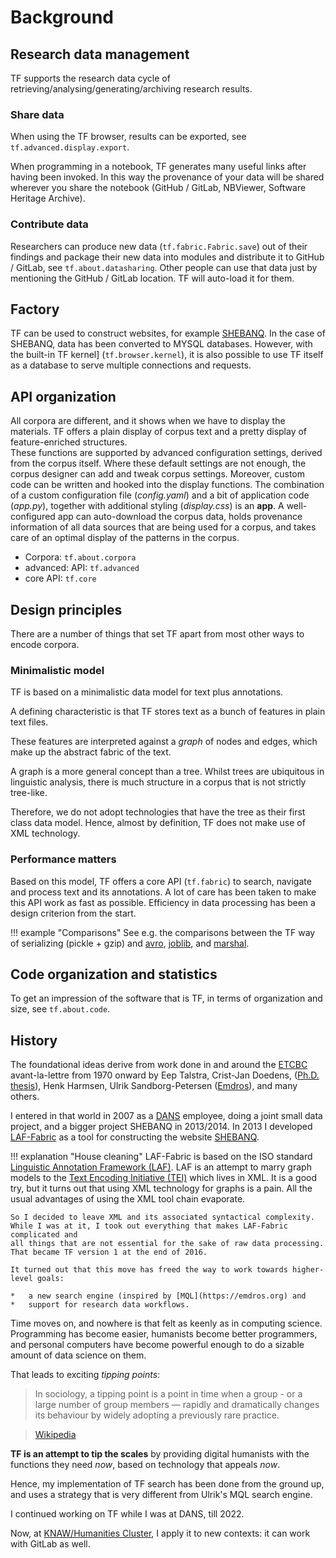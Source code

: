 # Background

## Research data management

TF supports the research data cycle of
retrieving/analysing/generating/archiving
research results.

### Share data

When using the TF browser, results can be
exported, see `tf.advanced.display.export`.

When programming in a notebook, TF generates many useful links after having been
invoked. In this way the provenance of your data will be shared wherever you
share the notebook (GitHub / GitLab, NBViewer, Software Heritage Archive).

### Contribute data

Researchers can produce new data (`tf.fabric.Fabric.save`)
out of their findings and package their new data into modules and
distribute it to GitHub / GitLab, see `tf.about.datasharing`.
Other people can use that data just by mentioning the GitHub / GitLab location.
TF will auto-load it for them.

## Factory

TF can be used to construct websites,
for example [SHEBANQ](https://shebanq.ancient-data.org).
In the case of SHEBANQ, data has been converted to MYSQL databases.
However, with the built-in TF kernel] (`tf.browser.kernel`),
it is also possible to use TF itself as a database to
serve multiple connections and requests.

## API organization

All corpora are different, and it shows when we have to display the materials.
TF offers a plain display of corpus text and a pretty display of feature-enriched
structures.  
These functions are supported by advanced configuration settings, derived from
the corpus itself. Where these default settings are not enough, the corpus designer
can add and tweak corpus settings. 
Moreover, custom code can be written and hooked into the display functions.
The combination of a custom configuration file (*config.yaml*) and a bit of
application code (*app.py*), together with additional styling (*display.css*) is an
**app**.
A well-configured app can auto-download the corpus data, holds provenance information
of all data sources that are being used for a corpus, and takes care of an optimal display
of the patterns in the corpus.

*   Corpora: `tf.about.corpora`
*   advanced: API: `tf.advanced`
*   core API: `tf.core`

## Design principles

There are a number of things that set TF apart from most other ways to encode 
corpora.

### Minimalistic model

TF is based on a minimalistic data model for text plus annotations.

A defining characteristic is that TF 
stores text as a bunch of features in plain text files.

These features are interpreted against a *graph* of nodes and edges,
which make up the abstract fabric of the text.

A graph is a more general concept than a tree.
Whilst trees are ubiquitous in linguistic analysis,
there is much structure in a corpus that is not strictly tree-like.

Therefore, we do not adopt technologies
that have the tree as their first class data model.
Hence, almost by definition, TF does not make use of XML technology.

### Performance matters

Based on this model, TF offers a core API (`tf.fabric`)
to search, navigate and process text and its annotations.
A lot of care has been taken to make this API work as fast as possible.
Efficiency in data processing has been a design criterion from the start.

!!! example "Comparisons"
    See e.g. the comparisons between the TF way of serializing
    (pickle + gzip) and
    [avro](https://nbviewer.jupyter.org/github/annotation/text-fabric/blob/master/test/avro/avro.ipynb),
    [joblib](https://nbviewer.jupyter.org/github/annotation/text-fabric/blob/master/test/joblib/joblib.ipynb), and
    [marshal](https://nbviewer.jupyter.org/github/annotation/text-fabric/blob/master/test/marshal/marshal.ipynb).

## Code organization and statistics

To get an impression of the software that is TF,
in terms of organization and size, see `tf.about.code`.

## History

The foundational ideas derive from work done in and around the
[ETCBC](http://ETCBC.nl) avant-la-lettre from 1970 onward
by Eep Talstra,
Crist-Jan Doedens, ([Ph.D. thesis](https://books.google.nl/books?id=9ggOBRz1dO4C)),
Henk Harmsen, Ulrik Sandborg-Petersen ([Emdros](https://emdros.org)),
and many others.

I entered in that world in 2007 as a 
[DANS](https://dans.knaw.nl/en) employee, doing a joint small data project,
and a bigger project SHEBANQ in 2013/2014.
In 2013 I developed
[LAF-Fabric](https://github.com/annotation/text-fabric/tree/master/legacy/laf-fabric)
as a tool for constructing the website
[SHEBANQ](https://shebanq.ancient-data.org).

!!! explanation "House cleaning"
    LAF-Fabric is based on the ISO standard
    [Linguistic Annotation Framework (LAF)](https://www.iso.org/standard/37326.html).
    LAF is an attempt to marry graph models to the 
    [Text Encoding Initiative (TEI)](http://www.tei-c.org) which lives in XML.
    It is a good try, but it turns out that using XML technology for
    graphs is a pain. All the usual advantages of using the XML tool chain evaporate.

    So I decided to leave XML and its associated syntactical complexity.
    While I was at it, I took out everything that makes LAF-Fabric complicated and
    all things that are not essential for the sake of raw data processing.
    That became TF version 1 at the end of 2016.

    It turned out that this move has freed the way to work towards higher-level goals:

    *   a new search engine (inspired by [MQL](https://emdros.org) and
    *   support for research data workflows.

Time moves on, and nowhere is that felt as keenly as in computing science.
Programming has become easier, humanists become better programmers,
and personal computers have become powerful
enough to do a sizable amount of data science on them.

That leads to exciting *tipping points*:

> In sociology, a tipping point is a point in time when a group - or
  a large number of group members — rapidly and dramatically changes
  its behaviour by widely adopting a previously rare practice.

> [Wikipedia](https://en.wikipedia.org/wiki/Tipping_point_(sociology))

**TF is an attempt to tip the scales** by providing digital humanists with the
functions they need *now*, based on technology that appeals *now*.

Hence, my implementation of TF search has been done from the ground up,
and uses a strategy that is very different from Ulrik's MQL search engine.

I continued working on TF while I was at DANS, till 2022.

Now, at [KNAW/Humanities Cluster](https://di.huc.knaw.nl/text-analysis-en.html),
I apply it to new contexts: it can work with GitLab as well.
